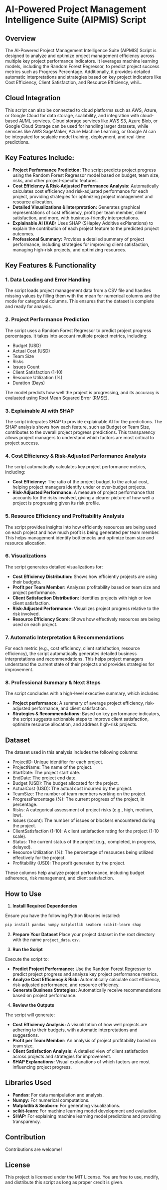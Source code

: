 
# AI-Powered Project Management Intelligence Suite (AIPMIS) Script

## Overview

The AI-Powered Project Management Intelligence Suite (AIPMIS) Script is designed to analyze and optimize project management efficiency across multiple key project performance indicators. It leverages machine learning models, including the Random Forest Regressor, to predict project success metrics such as Progress Percentage. Additionally, it provides detailed automatic interpretations and strategies based on key project indicators like Cost Efficiency, Client Satisfaction, and Resource Efficiency, whil...

## Cloud Integration

This script can also be connected to cloud platforms such as AWS, Azure, or Google Cloud for data storage, scalability, and integration with cloud-based AI/ML services. Cloud storage services like AWS S3, Azure Blob, or Google Cloud Storage can be used for handling larger datasets, while services like AWS SageMaker, Azure Machine Learning, or Google AI can be integrated for scalable model training, deployment, and real-time predictions.

## Key Features Include:

- **Project Performance Prediction:** The script predicts project progress using the Random Forest Regressor model based on budget, team size, risks, and other project-specific features.
- **Cost Efficiency & Risk-Adjusted Performance Analysis:** Automatically calculates cost efficiency and risk-adjusted performance for each project, providing strategies for optimizing project management and resource allocation.
- **Detailed Visualizations & Interpretation:** Generates graphical representations of cost efficiency, profit per team member, client satisfaction, and more, with business-friendly interpretations.
- **Explainable AI (XAI):** Uses SHAP (SHapley Additive exPlanations) to explain the contribution of each project feature to the predicted project outcomes.
- **Professional Summary:** Provides a detailed summary of project performance, including strategies for improving client satisfaction, managing high-risk projects, and optimizing resources.

## Key Features & Functionality

### 1. Data Loading and Error Handling
The script loads project management data from a CSV file and handles missing values by filling them with the mean for numerical columns and the mode for categorical columns. This ensures that the dataset is complete and ready for analysis.

### 2. Project Performance Prediction
The script uses a Random Forest Regressor to predict project progress percentages. It takes into account multiple project metrics, including:

- Budget (USD)
- Actual Cost (USD)
- Team Size
- Risks
- Issues Count
- Client Satisfaction (1-10)
- Resource Utilization (%)
- Duration (Days)

The model predicts how well the project is progressing, and its accuracy is evaluated using Root Mean Squared Error (RMSE).

### 3. Explainable AI with SHAP
The script integrates SHAP to provide explainable AI for the predictions. The SHAP analysis shows how each feature, such as Budget or Team Size, contributes to the overall project progress predictions. This transparency allows project managers to understand which factors are most critical to project success.

### 4. Cost Efficiency & Risk-Adjusted Performance Analysis
The script automatically calculates key project performance metrics, including:

- **Cost Efficiency:** The ratio of the project budget to the actual cost, helping project managers identify under or over-budget projects.
- **Risk-Adjusted Performance:** A measure of project performance that accounts for the risks involved, giving a clearer picture of how well a project is progressing given its risk profile.

### 5. Resource Efficiency and Profitability Analysis
The script provides insights into how efficiently resources are being used on each project and how much profit is being generated per team member. This helps management identify bottlenecks and optimize team size and resource allocation.

### 6. Visualizations
The script generates detailed visualizations for:

- **Cost Efficiency Distribution:** Shows how efficiently projects are using their budgets.
- **Profit per Team Member:** Analyzes profitability based on team size and project performance.
- **Client Satisfaction Distribution:** Identifies projects with high or low client satisfaction.
- **Risk-Adjusted Performance:** Visualizes project progress relative to the risk involved.
- **Resource Efficiency Score:** Shows how effectively resources are being used on each project.

### 7. Automatic Interpretation & Recommendations
For each metric (e.g., cost efficiency, client satisfaction, resource efficiency), the script automatically generates detailed business interpretations and recommendations. This helps project managers understand the current state of their projects and provides strategies for improvement.

### 8. Professional Summary & Next Steps
The script concludes with a high-level executive summary, which includes:

- **Project performance:** A summary of average project efficiency, risk-adjusted performance, and client satisfaction.
- **Strategies & Recommendations:** Based on key performance indicators, the script suggests actionable steps to improve client satisfaction, optimize resource allocation, and address high-risk projects.

## Dataset

The dataset used in this analysis includes the following columns:

- ProjectID: Unique identifier for each project.
- ProjectName: The name of the project.
- StartDate: The project start date.
- EndDate: The project end date.
- Budget (USD): The budget allocated for the project.
- ActualCost (USD): The actual cost incurred by the project.
- TeamSize: The number of team members working on the project.
- ProgressPercentage (%): The current progress of the project, in percentage.
- Risks: A categorical assessment of project risks (e.g., high, medium, low).
- Issues (count): The number of issues or blockers encountered during the project.
- ClientSatisfaction (1-10): A client satisfaction rating for the project (1-10 scale).
- Status: The current status of the project (e.g., completed, in progress, delayed).
- Resource Utilization (%): The percentage of resources being utilized effectively for the project.
- Profitability (USD): The profit generated by the project.

These columns help analyze project performance, including budget adherence, risk management, and client satisfaction.

## How to Use

1. **Install Required Dependencies**

Ensure you have the following Python libraries installed:
```bash
pip install pandas numpy matplotlib seaborn scikit-learn shap
```

2. **Prepare Your Dataset**
Place your project dataset in the root directory with the name `project_data.csv`.

3. **Run the Script**

Execute the script to:

- **Predict Project Performance:** Use the Random Forest Regressor to predict project progress and analyze key project performance metrics.
- **Analyze Cost Efficiency & Risk:** Automatically calculate cost efficiency, risk-adjusted performance, and resource efficiency.
- **Generate Business Strategies:** Automatically receive recommendations based on project performance.

4. **Review the Outputs**

The script will generate:

- **Cost Efficiency Analysis:** A visualization of how well projects are adhering to their budgets, with automatic interpretations and suggestions.
- **Profit per Team Member:** An analysis of project profitability based on team size.
- **Client Satisfaction Analysis:** A detailed view of client satisfaction across projects and strategies for improvement.
- **SHAP Explanations:** Visual explanations of which factors are most influencing project progress.

## Libraries Used

- **Pandas:** For data manipulation and analysis.
- **Numpy:** For numerical computations.
- **Matplotlib & Seaborn:** For generating visualizations.
- **scikit-learn:** For machine learning model development and evaluation.
- **SHAP:** For explaining machine learning model predictions and providing transparency.

## Contribution

Contributions are welcome!

## License

This project is licensed under the MIT License. You are free to use, modify, and distribute this script as long as proper credit is given.
